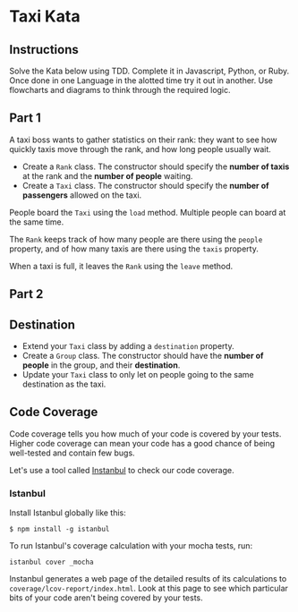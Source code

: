 # Taxi Kata

## Instructions

Solve the Kata below using TDD. Complete it in Javascript, Python, or Ruby. Once done in one Language in the alotted time try it out in another. Use flowcharts and diagrams to think through the required logic.

## Part 1

A taxi boss wants to gather statistics on their rank: they want to see how quickly taxis move through the rank, and how long people usually wait.

* Create a `Rank` class. The constructor should specify the **number of taxis** at the rank and the **number of people** waiting.
* Create a `Taxi` class. The constructor should specify the **number of passengers** allowed on the taxi.

People board the `Taxi` using the `load` method. Multiple people can board at the same time.

The `Rank` keeps track of how many people are there using the `people` property, and of how many taxis are there using the `taxis` property.

When a taxi is full, it leaves the `Rank` using the `leave` method.

## Part 2

## Destination

* Extend your `Taxi` class by adding a `destination` property.
* Create a `Group` class. The constructor should have the **number of people** in the group, and their **destination**.
* Update your `Taxi` class to only let on people going to the same destination as the taxi.

## Code Coverage

Code coverage tells you how much of your code is covered by your tests. Higher code coverage can mean your code has a good chance of being well-tested and contain few bugs.

Let's use a tool called [Instanbul](https://gotwarlost.github.io/istanbul/) to check our code coverage.

### Istanbul

Install Istanbul globally like this:

```
$ npm install -g istanbul
```

To run Istanbul's coverage calculation with your mocha tests, run:

```
istanbul cover _mocha
```

Instanbul generates a web page of the detailed results of its calculations to `coverage/lcov-report/index.html`. Look at this page to see which particular bits of your code aren't being covered by your tests.
